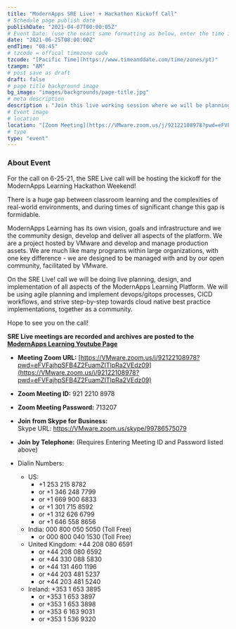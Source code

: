 ```yaml
---
title: "ModernApps SRE Live! + Hackathon Kickoff Call"
# Schedule page publish date
publishDate: "2021-04-07T00:00:05Z"
# Event Date: (use the exact same formatting as below, enter the time in 12 hour format in the local timezone of the presenter)
date: "2021-06-25T08:00:00Z"
endTime: "08:45"
# tzcode = offical timezone code
tzcode: "[Pacific Time](https://www.timeanddate.com/time/zones/pt)"
tzampm: "AM"
# post save as draft
draft: false
# page title background image
bg_image: "images/backgrounds/page-title.jpg"
# meta description
description : "Join this live working session where we will be planning and implementing process and project management standards, tools and workflows"
# Event image
# location
location: "[Zoom Meeting](https://VMware.zoom.us/j/92122108978?pwd=eFVFajhpSFB4Z2FuamZITlpRa2VEdz09)"
# type
type: "event"
---
```


### About Event

For the call on 6-25-21, the SRE Live call will be hosting the kickoff for the ModernApps Learning Hackathon Weekend!

There is a huge gap between classroom learning and the complexities of real-world environments, and during times of significant change this gap is formidable.
 
ModernApps Learning has its own vision, goals and infrastructure and we the community design, develop and deliver all aspects of the platform.  We are a project hosted by VMware and develop and manage production assets. We are much like many programs within large organizations, with one key difference - we are designed to be managed with and by our open community, facilitated by VMware.  
 
On the SRE Live! call we will be doing live planning, design, and implementation of all aspects of the ModernApps Learning Platform. We will be using agile planning and implement devops/gitops processes, CICD workflows, and strive step-by-step towards cloud native best practice implementations, together as a community.  
 
Hope to see you on the call!  

**SRE Live meetings are recorded and archives are posted to the [ModernApps Learning Youtube Page](https://www.youtube.com/playlist?list=PLITkokHBfePI9AGrsQDgiTigAzCpV2bau)**  

- **Meeting Zoom URL:** [https://VMware.zoom.us/j/92122108978?pwd=eFVFajhpSFB4Z2FuamZITlpRa2VEdz09](https://VMware.zoom.us/j/92122108978?pwd=eFVFajhpSFB4Z2FuamZITlpRa2VEdz09)  

- **Zoom Meeting ID:** 921 2210 8978  

- **Zoom Meeting Password:** 713207  

- **Join from Skype for Business:**  
Skype URL: https://VMware.zoom.us/skype/99786575079

- **Join by Telephone:** (Requires Entering Meeting ID and Password listed above)  

- Dialin Numbers: 
  - US: 
    - +1 253 215 8782 
    - or +1 346 248 7799 
    - or +1 669 900 6833 
    - or +1 301 715 8592 
    - or +1 312 626 6799 
    - or +1 646 558 8656 
  - India: 000 800 050 5050 (Toll Free) 
    - or 000 800 040 1530 (Toll Free) 
  - United Kingdom: +44 208 080 6591 
    - or +44 208 080 6592 
    - or +44 330 088 5830 
    - or +44 131 460 1196 
    - or +44 203 481 5237 
    - or +44 203 481 5240 
  - Ireland: +353 1 653 3895 
    - or +353 1 653 3897 
    - or +353 1 653 3898 
    - or +353 6 163 9031 
    - or +353 1 536 9320 
